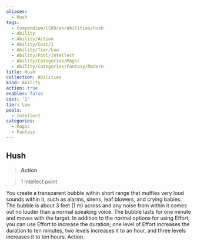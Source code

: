 ```yaml
---
aliases:
  - Hush
tags:
  - Compendium/CSRD/en/Abilities/Hush
  - Ability
  - Ability/Action
  - Ability/Cost/1
  - Ability/Tier/Low
  - Ability/Pool/Intellect
  - Ability/Categories/Magic
  - Ability/Categories/Fantasy/Modern
title: Hush
collection: Abilities
kind: Ability
action: true
enabler: false
cost: '1'
tier: Low
pools:
  - Intellect
categories:
  - Magic
  - Fantasy
---
```

## Hush  
>**Action**    
>1 Intellect point  
  
You create a transparent bubble within short range that muffles very loud sounds within it, such as alarms, sirens, leaf blowers, and crying babies. The bubble is about 3 feet (1 m) across and any noise from within it comes out no louder than a normal speaking voice. The bubble lasts for one minute and moves with the target. In addition to the normal options for using Effort, you can use Effort to increase the duration; one level of Effort increases the duration to ten minutes, two levels increases it to an hour, and three levels increases it to ten hours. Action.   
  
  
  
  
